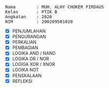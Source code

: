 <pre>
Nama        : MUH. ALHY CHOKER FIRDAUS
Kelas       : PTIK B
Angkatan    : 2020
NIM         : 200209501028
</pre>

- [x] PENJUMLAHAN
- [x] PENGURANGAN 
- [x] PERKALIAN
- [x] PEMBAGIAN
- [x] LOGIKA AND / NAND
- [x] LOGIKA OR / NOR
- [x] LOGIGA XOR / XNOR
- [x] LGOIKA NOT
- [x] PENSKALAAN
- [x] REFLEKSI 
